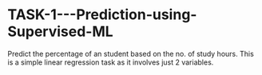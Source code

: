 # TASK-1---Prediction-using-Supervised-ML
Predict the percentage of an student based on the no. of study hours. This is a simple linear regression task as it involves just 2 variables.
